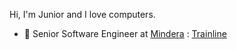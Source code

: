 Hi, I'm Junior and I love computers.

- 👷 Senior Software Engineer at [Mindera](https://mindera.com/) : [Trainline](https://www.thetrainline.com/)
